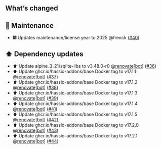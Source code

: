 ## What’s changed

## 🧰 Maintenance

- 🎆 Updates maintenance/license year to 2025 @frenck ([#40](https://github.com/hassio-addons/addon-lidarr/pull/40))

## ⬆️ Dependency updates

- ⬆️ Update alpine_3_21/sqlite-libs to v3.48.0-r0 @[renovate[bot]](https://github.com/apps/renovate) ([#36](https://github.com/hassio-addons/addon-lidarr/pull/36))
- ⬆️ Update ghcr.io/hassio-addons/base Docker tag to v17.1.1 @[renovate[bot]](https://github.com/apps/renovate) ([#37](https://github.com/hassio-addons/addon-lidarr/pull/37))
- ⬆️ Update ghcr.io/hassio-addons/base Docker tag to v17.1.2 @[renovate[bot]](https://github.com/apps/renovate) ([#38](https://github.com/hassio-addons/addon-lidarr/pull/38))
- ⬆️ Update ghcr.io/hassio-addons/base Docker tag to v17.1.3 @[renovate[bot]](https://github.com/apps/renovate) ([#39](https://github.com/hassio-addons/addon-lidarr/pull/39))
- ⬆️ Update ghcr.io/hassio-addons/base Docker tag to v17.1.4 @[renovate[bot]](https://github.com/apps/renovate) ([#41](https://github.com/hassio-addons/addon-lidarr/pull/41))
- ⬆️ Update ghcr.io/hassio-addons/base Docker tag to v17.1.5 @[renovate[bot]](https://github.com/apps/renovate) ([#42](https://github.com/hassio-addons/addon-lidarr/pull/42))
- ⬆️ Update ghcr.io/hassio-addons/base Docker tag to v17.2.0 @[renovate[bot]](https://github.com/apps/renovate) ([#43](https://github.com/hassio-addons/addon-lidarr/pull/43))
- ⬆️ Update ghcr.io/hassio-addons/base Docker tag to v17.2.1 @[renovate[bot]](https://github.com/apps/renovate) ([#44](https://github.com/hassio-addons/addon-lidarr/pull/44))
